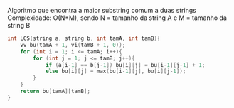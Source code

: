 Algoritmo que encontra a maior substring comum a duas strings
Complexidade: O(N*M), sendo N = tamanho da string A e M = tamanho da string B
```c++
int LCS(string a, string b, int tamA, int tamB){
	vv bu(tamA + 1, vi(tamB + 1, 0));
	for (int i = 1; i <= tamA; i++){
		for (int j = 1; j <= tamB; j++){
			if (a[i-1] == b[j-1]) bu[i][j] = bu[i-1][j-1] + 1;
			else bu[i][j] = max(bu[i-1][j], bu[i][j-1]);
		}
	}
	return bu[tamA][tamB];
}
```
